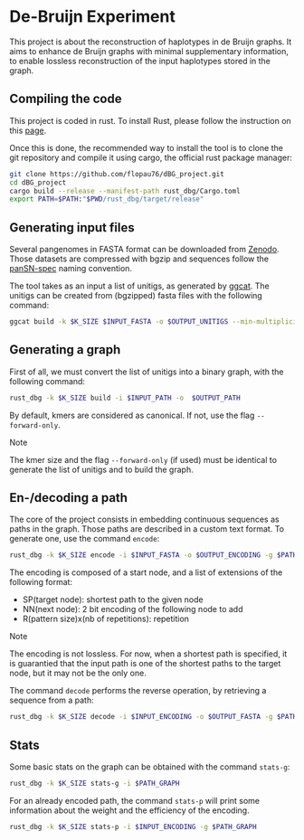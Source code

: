 # De-Bruijn Experiment

This project is about the reconstruction of haplotypes in de Bruijn graphs. It aims to enhance de Bruijn graphs with minimal supplementary information, to enable lossless reconstruction of the input haplotypes stored in the graph.

## Compiling the code
This project is coded in rust. To install Rust, please follow the instruction on this [page](https://www.rust-lang.org/tools/install).

Once this is done, the recommended way to install the tool is to clone the git repository and compile it using cargo, the official rust package manager:

```bash
git clone https://github.com/flopau76/dBG_project.git
cd dBG_project
cargo build --release --manifest-path rust_dbg/Cargo.toml
export PATH=$PATH:"$PWD/rust_dbg/target/release"
```

## Generating input files
Several pangenomes in FASTA format can be downloaded from [Zenodo](https://zenodo.org/records/7937947). Those datasets are compressed with bgzip and sequences follow the [panSN-spec](https://github.com/pangenome/PanSN-spec) naming convention.

The tool takes as an input a list of unitigs, as generated by [ggcat](https://github.com/algbio/ggcat). The unitigs can be created from (bgzipped) fasta files with the following command:
```bash
ggcat build -k $K_SIZE $INPUT_FASTA -o $OUTPUT_UNITIGS --min-multiplicity 1
```

## Generating a graph
First of all, we must convert the list of unitigs into a binary graph, with the following command:
```bash
rust_dbg -k $K_SIZE build -i $INPUT_PATH -o  $OUTPUT_PATH 
```
By default, kmers are considered as canonical. If not, use the flag `--forward-only`.

> [!NOTE]
> The kmer size and the flag `--forward-only` (if used) must be identical to generate the list of unitigs and to build the graph.

## En-/decoding a path
The core of the project consists in embedding continuous sequences as paths in the graph. Those paths are described in a custom text format. To generate one, use the command `encode`:
```bash
rust_dbg -k $K_SIZE encode -i $INPUT_FASTA -o $OUTPUT_ENCODING -g $PATH_GRAPH 
```
The encoding is composed of a start node, and a list of extensions of the following format:
- SP(target node): shortest path to the given node
- NN(next node): 2 bit encoding of the following node to add
- R(pattern size)x(nb of repetitions): repetition

> [!NOTE]
> The encoding is not lossless. For now, when a shortest path is specified, it is guarantied that the input path is one of the shortest paths to the target node, but it may not be the only one.

The command `decode` performs the reverse operation, by retrieving a sequence from a path:
```bash
rust_dbg -k $K_SIZE decode -i $INPUT_ENCODING -o $OUTPUT_FASTA -g $PATH_GRAPH
```
## Stats
Some basic stats on the graph can be obtained with the command `stats-g`:
```bash
rust_dbg -k $K_SIZE stats-g -i $PATH_GRAPH
```
For an already encoded path, the command `stats-p` will print some information about the weight and the efficiency of the encoding.
```bash
rust_dbg -k $K_SIZE stats-p -i $INPUT_ENCODING -g $PATH_GRAPH
```